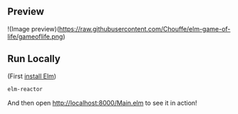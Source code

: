 ## Preview

!(Image preview)(https://raw.githubusercontent.com/Chouffe/elm-game-of-life/gameoflife.png)

## Run Locally

(First [install Elm](http://elm-lang.org/install))

```bash
elm-reactor
```

And then open [http://localhost:8000/Main.elm](http://localhost:8000/Main.elm) to see it in action!
